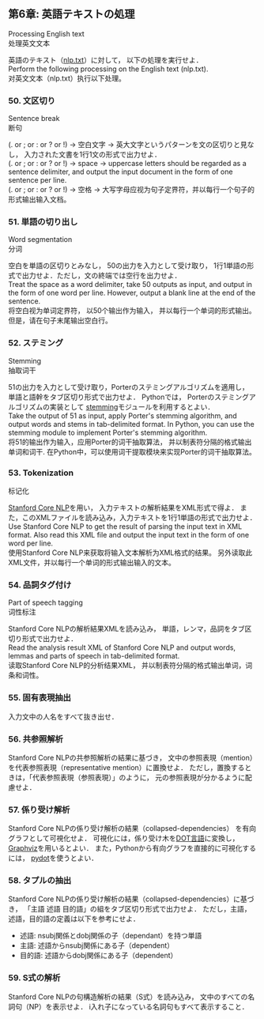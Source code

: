 ## 第6章: 英語テキストの処理
Processing English text<br/>
处理英文文本

英語のテキスト（[nlp.txt](http://www.cl.ecei.tohoku.ac.jp/nlp100/data/nlp.txt)）に対して，
以下の処理を実行せよ．<br/>
Perform the following processing on the English text (nlp.txt).<br/>
对英文文本（nlp.txt）执行以下处理。

### 50. 文区切り
Sentence break<br/>
断句

(. or ; or : or ? or !) → 空白文字 → 英大文字というパターンを文の区切りと見なし，
入力された文書を1行1文の形式で出力せよ．<br/>
(. or ; or : or ? or !) → space → uppercase letters should be regarded as a sentence delimiter, 
and output the input document in the form of one sentence per line.<br/>
(. or ; or : or ? or !) → 空格 → 大写字母应视为句子定界符，并以每行一个句子的形式输出输入文档。

### 51. 単語の切り出し
Word segmentation<br/>
分词

空白を単語の区切りとみなし，
50の出力を入力として受け取り，
1行1単語の形式で出力せよ．ただし，文の終端では空行を出力せよ．<br/>
Treat the space as a word delimiter, 
take 50 outputs as input, 
and output in the form of one word per line. 
However, output a blank line at the end of the sentence.<br/>
将空白视为单词定界符，
以50个输出作为输入，
并以每行一个单词的形式输出。
但是，请在句子末尾输出空白行。

### 52. ステミング
Stemming<br/>
抽取词干

51の出力を入力として受け取り，Porterのステミングアルゴリズムを適用し，
単語と語幹をタブ区切り形式で出力せよ．
Pythonでは，
Porterのステミングアルゴリズムの実装として
[stemming](https://pypi.python.org/pypi/stemming)モジュールを利用するとよい．<br/>
Take the output of 51 as input, 
apply Porter's stemming algorithm, 
and output words and stems in tab-delimited format.
In Python, you can use the stemming module to implement Porter's stemming algorithm.<br/>
将51的输出作为输入，应用Porter的词干抽取算法，
并以制表符分隔的格式输出单词和词干.
在Python中，可以使用词干提取模块来实现Porter的词干抽取算法。

### 53. Tokenization
标记化

[Stanford Core NLP](http://nlp.stanford.edu/software/corenlp.shtml)を用い，
入力テキストの解析結果をXML形式で得よ．
また，このXMLファイルを読み込み，入力テキストを1行1単語の形式で出力せよ．<br/>
Use Stanford Core NLP to get the result of parsing the input text in XML format. 
Also read this XML file and output the input text in the form of one word per line.<br/>
使用Stanford Core NLP来获取将输入文本解析为XML格式的结果。 
另外读取此XML文件，并以每行一个单词的形式输出输入的文本。

### 54. 品詞タグ付け
Part of speech tagging<br/>
词性标注

Stanford Core NLPの解析結果XMLを読み込み，
単語，レンマ，品詞をタブ区切り形式で出力せよ．<br/>
Read the analysis result XML of Stanford Core NLP and output words, 
lemmas and parts of speech in tab-delimited format.<br/>
读取Stanford Core NLP的分析结果XML，
并以制表符分隔的格式输出单词，词条和词性。

### 55. 固有表現抽出
入力文中の人名をすべて抜き出せ．

### 56. 共参照解析
Stanford Core NLPの共参照解析の結果に基づき，
文中の参照表現（mention）を代表参照表現（representative mention）に置換せよ．
ただし，置換するときは，「代表参照表現（参照表現）」のように，
元の参照表現が分かるように配慮せよ．

### 57. 係り受け解析
Stanford Core NLPの係り受け解析の結果（collapsed-dependencies）
を有向グラフとして可視化せよ．
可視化には，係り受け木を[DOT言語](http://ja.wikipedia.org/wiki/DOT言語)に変換し，
[Graphviz](http://www.graphviz.org/)を用いるとよい．
また，Pythonから有向グラフを直接的に可視化するには，
[pydot](https://code.google.com/p/pydot/)を使うとよい．

### 58. タプルの抽出
Stanford Core NLPの係り受け解析の結果（collapsed-dependencies）に基づき，
「主語 述語 目的語」の組をタブ区切り形式で出力せよ．
ただし，主語，述語，目的語の定義は以下を参考にせよ．

- 述語: nsubj関係とdobj関係の子（dependant）を持つ単語
- 主語: 述語からnsubj関係にある子（dependent）
- 目的語: 述語からdobj関係にある子（dependent）

### 59. S式の解析
Stanford Core NLPの句構造解析の結果（S式）を読み込み，
文中のすべての名詞句（NP）を表示せよ．
i入れ子になっている名詞句もすべて表示すること．
